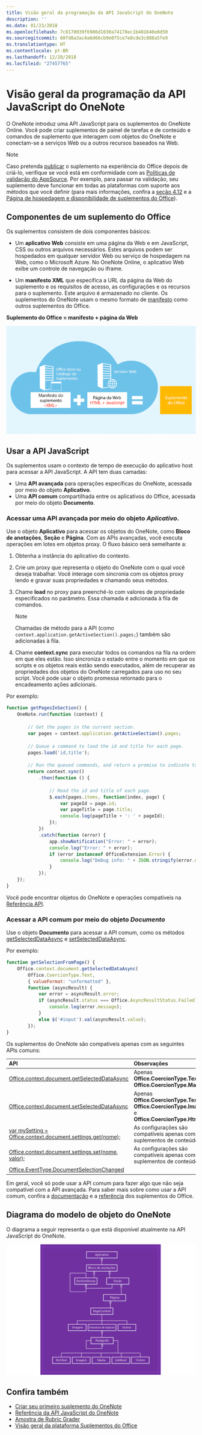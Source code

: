 ```yaml
---
title: Visão geral da programação da API JavaScript do OneNote
description: ''
ms.date: 01/23/2018
ms.openlocfilehash: 7c8170039f6986d1030a74178ec1b401640e8d50
ms.sourcegitcommit: 60fd8a3ac4a6d66cb9e075ce7e0cde3c888a5fe9
ms.translationtype: HT
ms.contentlocale: pt-BR
ms.lasthandoff: 12/28/2018
ms.locfileid: "27457765"
---
```

# <a name="onenote-javascript-api-programming-overview"></a>Visão geral da programação da API JavaScript do OneNote

O OneNote introduz uma API JavaScript para os suplementos do OneNote Online. Você pode criar suplementos de painel de tarefas e de conteúdo e comandos de suplemento que interagem com objetos do OneNote e conectam-se a serviços Web ou a outros recursos baseados na Web.

> [!NOTE]
> Caso pretenda [publicar](../publish/publish.md) o suplemento na experiência do Office depois de criá-lo, verifique se você está em conformidade com as [Políticas de validação do AppSource](https://docs.microsoft.com/office/dev/store/validation-policies). Por exemplo, para passar na validação, seu suplemento deve funcionar em todas as plataformas com suporte aos métodos que você definir (para mais informações, confira a [seção 4.12](https://docs.microsoft.com/office/dev/store/validation-policies#4-apps-and-add-ins-behave-predictably) e a [Página de hospedagem e disponibilidade de suplementos do Office](../overview/office-add-in-availability.md)).

## <a name="components-of-an-office-add-in"></a>Componentes de um suplemento do Office

Os suplementos consistem de dois componentes básicos:

- Um **aplicativo Web** consiste em uma página da Web e em JavaScript, CSS ou outros arquivos necessários. Estes arquivos podem ser hospedados em qualquer servidor Web ou serviço de hospedagem na Web, como o Microsoft Azure. No OneNote Online, o aplicativo Web exibe um controle de navegação ou iframe.
    
- Um **manifesto XML** que especifica a URL da página da Web do suplemento e os requisitos de acesso, as configurações e os recursos para o suplemento. Este arquivo é armazenado no cliente. Os suplementos do OneNote usam o mesmo formato de [manifesto](../develop/add-in-manifests.md) como outros suplementos do Office.

**Suplemento do Office = manifesto + página da Web**

![Um suplemento do Office consiste em um manifesto e uma página da Web](../images/onenote-add-in.png)

## <a name="using-the-javascript-api"></a>Usar a API JavaScript

Os suplementos usam o contexto de tempo de execução do aplicativo host para acessar a API JavaScript. A API tem duas camadas: 

- Uma **API avançada** para operações específicas do OneNote, acessada por meio do objeto **Aplicativo**.
- Uma **API comum** compartilhada entre os aplicativos do Office, acessada por meio do objeto **Documento**.

### <a name="accessing-the-host-specific-api-through-the-application-object"></a>Acessar uma API avançada por meio do objeto *Aplicativo*.

Use o objeto **Aplicativo** para acessar os objetos do OneNote, como **Bloco de anotações**, **Seção** e **Página**. Com as APIs avançadas, você executa operações em lotes em objetos proxy. O fluxo básico será semelhante a: 

1. Obtenha a instância do aplicativo do contexto.

2. Crie um proxy que representa o objeto do OneNote com o qual você deseja trabalhar. Você interage com sincronia com os objetos proxy lendo e gravar suas propriedades e chamando seus métodos. 

3. Chame **load** no proxy para preenchê-lo com valores de propriedade especificados no parâmetro. Essa chamada é adicionada à fila de comandos.

   > [!NOTE]
   > Chamadas de método para a API (como `context.application.getActiveSection().pages;`) também são adicionadas à fila.

4. Chame **context.sync** para executar todos os comandos na fila na ordem em que eles estão. Isso sincroniza o estado entre o momento em que os scripts e os objetos reais estão sendo executados, além de recuperar as propriedades dos objetos do OneNote carregados para uso no seu script. Você pode usar o objeto promessa retornado para o encadeamento ações adicionais.

Por exemplo: 

```js
function getPagesInSection() {
    OneNote.run(function (context) {
        
        // Get the pages in the current section.
        var pages = context.application.getActiveSection().pages;
        
        // Queue a command to load the id and title for each page.            
        pages.load('id,title');
        
        // Run the queued commands, and return a promise to indicate task completion.
        return context.sync()
            .then(function () {
                
                // Read the id and title of each page. 
                $.each(pages.items, function(index, page) {
                    var pageId = page.id;
                    var pageTitle = page.title;
                    console.log(pageTitle + ': ' + pageId); 
                });
            })
            .catch(function (error) {
                app.showNotification("Error: " + error);
                console.log("Error: " + error);
                if (error instanceof OfficeExtension.Error) {
                    console.log("Debug info: " + JSON.stringify(error.debugInfo));
                }
            });
    });
}
```

Você pode encontrar objetos do OneNote e operações compatíveis na [Referência API](https://docs.microsoft.com/office/dev/add-ins/reference/overview/onenote-add-ins-javascript-reference).

### <a name="accessing-the-common-api-through-the-document-object"></a>Acessar a API comum por meio do objeto *Documento*

Use o objeto **Documento** para acessar a API comum, como os métodos [getSelectedDataAsync](https://docs.microsoft.com/javascript/api/office/office.document#getselecteddataasync-coerciontype--options--callback-) e [setSelectedDataAsync](https://docs.microsoft.com/javascript/api/office/office.document#setselecteddataasync-data--options--callback-). 


Por exemplo:  

```js
function getSelectionFromPage() {
    Office.context.document.getSelectedDataAsync(
        Office.CoercionType.Text,
        { valueFormat: "unformatted" },
        function (asyncResult) {
            var error = asyncResult.error;
            if (asyncResult.status === Office.AsyncResultStatus.Failed) {
                console.log(error.message);
            }
            else $('#input').val(asyncResult.value);
        });
}
```
Os suplementos do OneNote são compatíveis apenas com as seguintes APIs comuns:

| API | Observações |
|:------|:------|
| [Office.context.document.getSelectedDataAsync](https://docs.microsoft.com/javascript/api/office/office.document#getselecteddataasync-coerciontype--options--callback-) | Apenas **Office.CoercionType.Text** e **Office.CoercionType.Matrix** |
| [Office.context.document.setSelectedDataAsync](https://docs.microsoft.com/javascript/api/office/office.document#setselecteddataasync-data--options--callback-) | Apenas **Office.CoercionType.Text**, **Office.CoercionType.Image** e **Office.CoercionType.Html** | 
| [var mySetting = Office.context.document.settings.get(nome);](https://docs.microsoft.com/javascript/api/office/office.settings#get-name-) | As configurações são compatíveis apenas com os suplementos de conteúdo | 
| [Office.context.document.settings.set(nome, valor);](https://docs.microsoft.com/javascript/api/office/office.settings#set-name--value-) | As configurações são compatíveis apenas com os suplementos de conteúdo | 
| [Office.EventType.DocumentSelectionChanged](https://docs.microsoft.com/javascript/api/office/office.documentselectionchangedeventargs) ||

Em geral, você só pode usar a API comum para fazer algo que não seja compatível com a API avançada. Para saber mais sobre como usar a API comum, confira a [documentação](../overview/office-add-ins.md) e a [referência](../reference/javascript-api-for-office.md) dos suplementos do Office.


<a name="om-diagram"></a>
## <a name="onenote-object-model-diagram"></a>Diagrama do modelo de objeto do OneNote 
O diagrama a seguir representa o que está disponível atualmente na API JavaScript do OneNote.

  ![Diagrama do modelo de objeto do OneNote](../images/onenote-om.png)


## <a name="see-also"></a>Confira também

- [Criar seu primeiro suplemento do OneNote](onenote-add-ins-getting-started.md)
- [Referência da API JavaScript do OneNote](https://docs.microsoft.com/office/dev/add-ins/reference/overview/onenote-add-ins-javascript-reference)
- [Amostra de Rubric Grader](https://github.com/OfficeDev/OneNote-Add-in-Rubric-Grader)
- [Visão geral da plataforma Suplementos do Office](../overview/office-add-ins.md)
